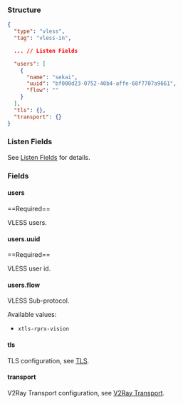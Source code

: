 ### Structure

```json
{
  "type": "vless",
  "tag": "vless-in",

  ... // Listen Fields

  "users": [
    {
      "name": "sekai",
      "uuid": "bf000d23-0752-40b4-affe-68f7707a9661",
      "flow": ""
    }
  ],
  "tls": {},
  "transport": {}
}
```

### Listen Fields

See [Listen Fields](/configuration/shared/listen) for details.

### Fields

#### users

==Required==

VLESS users.

#### users.uuid

==Required==

VLESS user id.

#### users.flow

VLESS Sub-protocol.

Available values:

* `xtls-rprx-vision`

#### tls

TLS configuration, see [TLS](/configuration/shared/tls/#inbound).

#### transport

V2Ray Transport configuration, see [V2Ray Transport](/configuration/shared/v2ray-transport).

